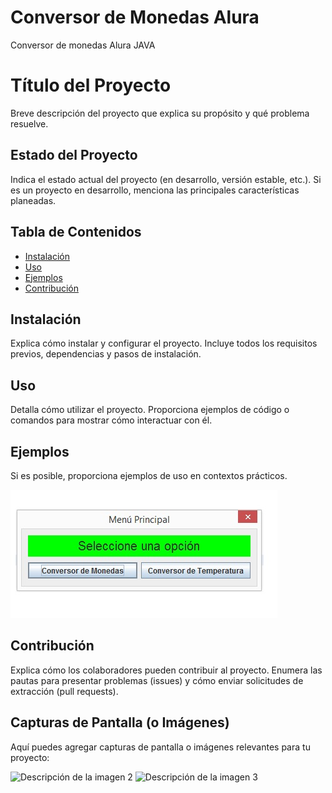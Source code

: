 # Conversor de Monedas Alura
Conversor de monedas Alura JAVA

# Título del Proyecto

Breve descripción del proyecto que explica su propósito y qué problema resuelve.

## Estado del Proyecto

Indica el estado actual del proyecto (en desarrollo, versión estable, etc.).
Si es un proyecto en desarrollo, menciona las principales características planeadas.

## Tabla de Contenidos

- [Instalación](#instalación)
- [Uso](#uso)
- [Ejemplos](#ejemplos)
- [Contribución](#contribución)


## Instalación

Explica cómo instalar y configurar el proyecto. Incluye todos los requisitos previos, dependencias y pasos de instalación.

## Uso

Detalla cómo utilizar el proyecto. Proporciona ejemplos de código o comandos para mostrar cómo interactuar con él.

## Ejemplos

Si es posible, proporciona ejemplos de uso en contextos prácticos.

![MenuPrincipal](https://github.com/EDOANT12345/conversormonedasalura/blob/main/menuprincipal.jpg)




## Contribución

Explica cómo los colaboradores pueden contribuir al proyecto.
Enumera las pautas para presentar problemas (issues) y cómo enviar solicitudes de extracción (pull requests).



## Capturas de Pantalla (o Imágenes)

Aquí puedes agregar capturas de pantalla o imágenes relevantes para tu proyecto:


![Descripción de la imagen 2](ruta/a/imagen2.jpg)
![Descripción de la imagen 3](ruta/a/imagen3.jpg)


